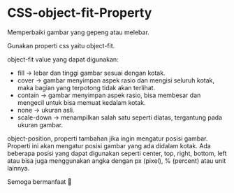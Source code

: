 # CSS-object-fit-Property
Memperbaiki gambar yang gepeng atau melebar.

Gunakan properti css yaitu object-fit.

object-fit value yang dapat digunakan:
- fill -> lebar dan tinggi gambar sesuai dengan kotak.
- cover -> gambar menyimpan aspek rasio dan mengisi seluruh kotak, maka bagian yang terpotong tidak akan terlihat.
- contain -> gambar menyimpan aspek rasio, bisa membesar dan mengecil untuk bisa memuat kedalam kotak.
- none -> ukuran asli.
- scale-down -> menampilkan salah satu seperti diatas, tergantung pada ukuran gambar.

object-position, properti tambahan jika ingin mengatur posisi gambar.
Properti ini akan mengatur posisi gambar yang ada didalam kotak. Ada beberapa posisi yang dapat digunakan seperti center, top, right, bottom, left atau bisa juga menggunakan angka dengan px (pixel), % (percent) atau unit lainnya.

Semoga bermanfaat 🙂
